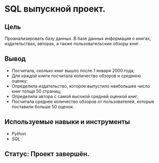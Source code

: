 
# SQL выпускной проект.

## Цель
Проанализировать базу данных. В базе данных информация о книгах, издательствах, авторах, а также пользовательские обзоры книг.

## Вывод
- Посчитала, сколько книг вышло после 1 января 2000 года;
- Для каждой книги посчитала количество обзоров и среднюю оценку;
- Определила издательство, которое выпустило наибольшее число книг толще 50 страниц;
- Определила автора с самой высокой средней оценкой книг;
- Посчитала среднее количество обзоров от пользователей, которые поставили больше 50 оценок.


## Используемые навыки и инструменты
- *Python*
- *SQL*

## Статус: Проект завершён.
